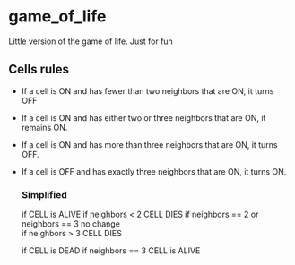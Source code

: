 # game_of_life
Little version of the game of life. Just for fun


## Cells rules

- If a cell is ON and has fewer than two neighbors that are ON, it turns OFF
- If a cell is ON and has either two or three neighbors that are ON, it remains ON.
- If a cell is ON and has more than three neighbors that are ON, it turns OFF.
- If a cell is OFF and has exactly three neighbors that are ON, it turns ON.

  ### Simplified
  if CELL is ALIVE
  	if neighbors < 2
  		CELL DIES
  	if neighbors == 2 or neighbors == 3
  		no change	
  	if neighbors > 3
  		CELL DIES
  
  if CELL is DEAD
  	if neighbors == 3
  	CELL is ALIVE   